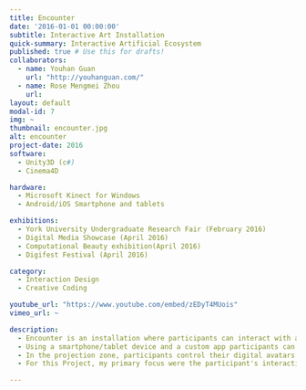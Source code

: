 ```yaml
---
title: Encounter
date: '2016-01-01 00:00:00'
subtitle: Interactive Art Installation
quick-summary: Interactive Artificial Ecosystem
published: true # Use this for drafts!
collaborators:
  - name: Youhan Guan
    url: "http://youhanguan.com/"
  - name: Rose Mengmei Zhou
    url:
layout: default
modal-id: 7
img: ~
thumbnail: encounter.jpg
alt: encounter
project-date: 2016
software:
  - Unity3D (c#)
  - Cinema4D

hardware:
  - Microsoft Kinect for Windows
  - Android/iOS Smartphone and tablets

exhibitions:
  - York University Undergraduate Research Fair (February 2016)
  - Digital Media Showcase (April 2016)
  - Computational Beauty exhibition(April 2016)
  - Digifest Festival (April 2016)

category:
  - Interaction Design
  - Creative Coding

youtube_url: "https://www.youtube.com/embed/zEDyT4MUois"
vimeo_url: ~

description:
  - Encounter is an installation where participants can interact with artificial creatures and environments using mixed reality modes of interaction. Participants act as city planners by physical objects on the map to shape the virtual world.
  - Using a smartphone/tablet device and a custom app participants can find out more information about the environment using augmented reality. The app recognizes various objects and images and communicates any changes the 'city planners' make.
  - In the projection zone, participants control their digital avatars using their body movements.  The environment and creatures of this ecosystem respond to their gestures. Any changes made by the city planners are reflected in the projected view in real time.
  - For this Project, my primary focus were the participant's interactions in the projection space, projection design and world modelling.

---
```

